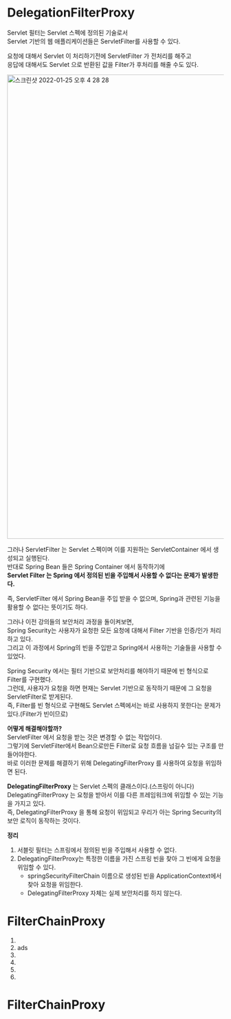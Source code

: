 # DelegationFilterProxy

Servlet 필터는 Servlet 스펙에 정의된 기술로서   
Servlet 기반의 웹 애플리케이션들은 ServletFilter를 사용할 수 있다.     

요청에 대해서 Servlet 이 처리하기전에 ServletFilter 가 전처리를 해주고     
응답에 대해서도 Servlet 으로 반환된 값을 Filter가 후처리를 해줄 수도 있다.     
   
<img width="1078" alt="스크린샷 2022-01-25 오후 4 28 28" src="https://user-images.githubusercontent.com/50267433/150930780-fa0adc81-573e-4d9f-bfb3-51a0b656d2fd.png">
  
그러나 ServletFilter 는 Servlet 스펙이며 이를 지원하는 ServletContainer 에서 생성되고 실행된다.     
반대로 Spring Bean 들은 Spring Container 에서 동작하기에    
**Servlet Filter 는 Spring 에서 정의된 빈을 주입해서 사용할 수 없다는 문제가 발생한다.**    
    
즉, ServletFilter 에서 Spring Bean을 주입 받을 수 없으며, Spring과 관련된 기능을 활용할 수 없다는 뜻이기도 하다.       
    
그러나 이전 강의들의 보안처리 과정을 돌이켜보면,        
Spring Security는 사용자가 요청한 모든 요청에 대해서 Filter 기반을 인증/인가 처리하고 있다.      
그리고 이 과정에서 Spring의 빈을 주입받고 Spring에서 사용하는 기술들을 사용할 수 있었다.   
 
Spring Security 에서는 필터 기반으로 보안처리를 해야하기 때문에 빈 형식으로 Filter를 구현했다.        
그런데, 사용자가 요청을 하면 현재는 Servlet 기반으로 동작하기 때문에 그 요청을 ServletFilter로 받게된다.     
즉, Filter를 빈 형식으로 구현해도 Servlet 스펙에서는 바로 사용하지 못한다는 문제가 있다.(Filter가 빈이므로)      

**어떻게 해결해야할까?**   
ServletFilter 에서 요청을 받는 것은 변경할 수 없는 작업이다.     
그렇기에 ServletFilter에서 Bean으로만든 Filter로 요청 흐름을 넘길수 있는 구조를 만들어야한다.    
바로 이러한 문제를 해결하기 위해 DelegatingFilterProxy 를 사용하여 요청을 위임하면 된다.    
   
**DelegatingFilterProxy** 는 Servlet 스펙의 클래스이다.(스프링이 아니다)         
DelegatingFilterProxy 는 요청을 받아서 이를 다른 프레임워크에 위임할 수 있는 기능을 가지고 있다.      
즉, DelegatingFilterProxy 을 통해 요청이 위임되고 우리가 아는 Spring Security의 보안 로직이 동작하는 것이다.   

**정리**   
1. 서블릿 필터는 스프링에서 정의된 빈을 주입해서 사용할 수 없다.      
2. DelegatingFilterProxy는 특정한 이름을 가진 스프링 빈을 찾아 그 빈에게 요청을 위임할 수 있다.       
    * springSecurityFilterChain 이름으로 생성된 빈을 ApplicationContext에서 찾아 요청을 위임한다.    
    * DelegatingFilterProxy 자체는 실제 보안처리를 하지 않는다.     

# FilterChainProxy 

1.
2.  ads
3.
4.  
5.
6.
# FilterChainProxy  

